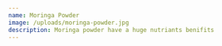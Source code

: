 ```yaml
---
name: Moringa Powder
image: /uploads/moringa-powder.jpg
description: Moringa powder have a huge nutriants benifits
---
```

